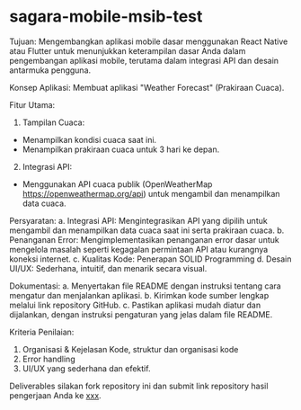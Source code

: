 # sagara-mobile-msib-test

Tujuan:
Mengembangkan aplikasi mobile dasar menggunakan React Native atau Flutter untuk menunjukkan keterampilan dasar Anda dalam pengembangan aplikasi mobile, terutama dalam integrasi API dan desain antarmuka pengguna.

Konsep Aplikasi:
Membuat aplikasi "Weather Forecast" (Prakiraan Cuaca).

Fitur Utama:
1. Tampilan Cuaca:
- Menampilkan kondisi cuaca saat ini.
- Menampilkan prakiraan cuaca untuk 3 hari ke depan.

2. Integrasi API:
- Menggunakan API cuaca publik (OpenWeatherMap https://openweathermap.org/api) untuk mengambil dan menampilkan data cuaca.

Persyaratan:
a. Integrasi API: Mengintegrasikan API yang dipilih untuk mengambil dan menampilkan data cuaca saat ini serta prakiraan cuaca.
b. Penanganan Error: Mengimplementasikan penanganan error dasar untuk mengelola masalah seperti kegagalan permintaan API atau kurangnya koneksi internet.
c. Kualitas Kode: Penerapan SOLID Programming
d. Desain UI/UX: Sederhana, intuitif, dan menarik secara visual.

Dokumentasi:
a. Menyertakan file README dengan instruksi tentang cara mengatur dan menjalankan aplikasi.
b. Kirimkan kode sumber lengkap melalui link repository GitHub.
c. Pastikan aplikasi mudah diatur dan dijalankan, dengan instruksi pengaturan yang jelas dalam file README.

Kriteria Penilaian:
1. Organisasi & Kejelasan Kode, struktur dan organisasi kode
2. Error handling
3. UI/UX yang sederhana dan efektif.

Deliverables silakan fork repository ini dan submit link repository hasil pengerjaan Anda ke [xxx](https://bit.ly/study-case-mobile-developer-msib).
